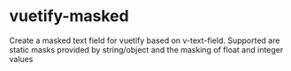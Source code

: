 # vuetify-masked
Create a masked text field for vuetify based on v-text-field. Supported are static masks provided by string/object and the masking of float and integer values
